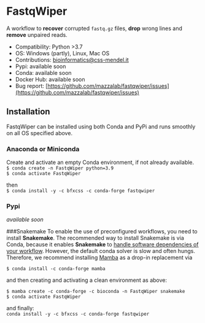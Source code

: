 # FastqWiper
A workflow to **recover** corrupted `fastq.gz` files, **drop** wrong lines and **remove** unpaired reads.

* Compatibility: Python >3.7
* OS: Windows (partly), Linux, Mac OS
* Contributions: [bioinformatics@css-mendel.it](bioinformatics@css-mendel.it)
* Pypi: available soon
* Conda: available soon
* Docker Hub: available soon
* Bug report: [https://github.com/mazzalab/fastqwiper/issues](https://github.com/mazzalab/fastqwiper/issues)


## Installation
FastqWiper can be installed using both Conda and PyPi and runs smoothly on all OS 
specified above.

### Anaconda or Miniconda
Create and activate an empty Conda environment, if not already available.<br/>
`$ conda create -n FastqWiper python=3.9`<br/>
`$ conda activate FastqWiper`

then<br/>
`$ conda install -y -c bfxcss -c conda-forge fastqwiper`

### Pypi
_available soon_


###Snakemake
To enable the use of preconfigured workflows, you need to install **Snakemake**. The 
recommended way to install Snakemake is via Conda, because it enables **Snakemake** to 
[handle software dependencies of your workflow](https://snakemake.readthedocs.io/en/stable/snakefiles/deployment.html#integrated-package-management).
However, the default conda solver is slow and often hungs. Therefore, we recommend 
installing [Mamba](https://github.com/mamba-org/mamba) as a drop-in replacement via

`$ conda install -c conda-forge mamba`

and then creating and activating a clean environment as above:

`$ mamba create -c conda-forge -c bioconda -n FastqWiper snakemake`<br/>
`$ conda activate FastqWiper`

and finally:<br/>
`conda install -y -c bfxcss -c conda-forge fastqwiper`

 
